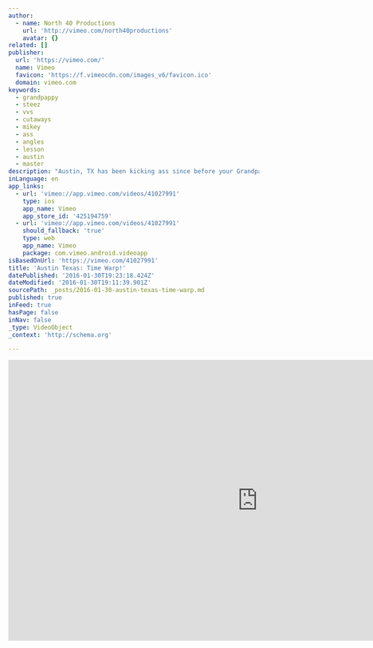 ```yaml
---
author:
  - name: North 40 Productions
    url: 'http://vimeo.com/north40productions'
    avatar: {}
related: []
publisher:
  url: 'https://vimeo.com/'
  name: Vimeo
  favicon: 'https://f.vimeocdn.com/images_v6/favicon.ico'
  domain: vimeo.com
keywords:
  - grandpappy
  - steez
  - vvs
  - cutaways
  - mikey
  - ass
  - angles
  - lesson
  - austin
  - master
description: "Austin, TX has been kicking ass since before your Grandpappy's Grandpappy... and it's time to celebrate!"
inLanguage: en
app_links:
  - url: 'vimeo://app.vimeo.com/videos/41027991'
    type: ios
    app_name: Vimeo
    app_store_id: '425194759'
  - url: 'vimeo://app.vimeo.com/videos/41027991'
    should_fallback: 'true'
    type: web
    app_name: Vimeo
    package: com.vimeo.android.videoapp
isBasedOnUrl: 'https://vimeo.com/41027991'
title: 'Austin Texas: Time Warp!'
datePublished: '2016-01-30T19:23:18.424Z'
dateModified: '2016-01-30T19:11:39.901Z'
sourcePath: _posts/2016-01-30-austin-texas-time-warp.md
published: true
inFeed: true
hasPage: false
inNav: false
_type: VideoObject
_context: 'http://schema.org'

---
```

<iframe src="https://cdn.embedly.com/widgets/media.html?src=https%3A%2F%2Fplayer.vimeo.com%2Fvideo%2F41027991&amp;url=https%3A%2F%2Fvimeo.com%2F41027991&amp;image=http%3A%2F%2Fi.vimeocdn.com%2Fvideo%2F283884324_1280.jpg&amp;key=b7d04c9b404c499eba89ee7072e1c4f7&amp;type=text%2Fhtml&amp;schema=vimeo" width="1000" height="563" scrolling="no" frameborder="0" allowfullscreen="allowfullscreen" style=""></iframe>